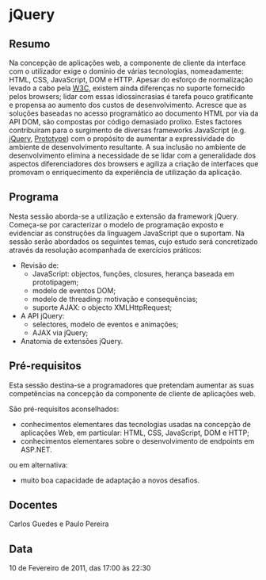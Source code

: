 # jQuery

## Resumo

Na concepção de aplicações web, a componente de cliente da interface com o utilizador exige o domínio de várias tecnologias, nomeadamente: HTML, CSS, JavaScript, DOM e HTTP. Apesar do esforço de normalização levado a cabo pela [W3C](http://www.w3.org/), existem ainda diferenças no suporte fornecido pelos browsers; lidar com essas idiossincrasias é tarefa pouco gratificante e propensa ao aumento dos custos de desenvolvimento. Acresce que as soluções baseadas no acesso programático ao documento HTML por via da API DOM, são compostas por código demasiado prolixo. Estes factores contribuiram para o surgimento de diversas frameworks JavaScript (e.g. [jQuery](http://jquery.com/), [Prototype](http://www.prototypejs.org/)) com o propósito de aumentar a expressividade do ambiente de desenvolvimento resultante. A sua inclusão no ambiente de desenvolvimento elimina a necessidade de se lidar com a generalidade dos aspectos diferenciadores dos browsers e agiliza a criação de interfaces que promovam o enriquecimento da experiência de utilização da aplicação.

## Programa

Nesta sessão aborda-se a utilização e extensão da framework jQuery. Começa-se por caracterizar o modelo de programação exposto e evidenciar as construções da linguagem JavaScript que o suportam. Na sessão serão abordados os seguintes temas, cujo estudo será concretizado através da resolução acompanhada de exercícios práticos:

 * Revisão de:
   * JavaScript: objectos, funções, closures, herança baseada em prototipagem;
   * modelo de eventos DOM;
   * modelo de threading: motivação e consequências;
   * suporte AJAX: o objecto XMLHttpRequest;
 * A API jQuery:
   * selectores, modelo de eventos e animações;
   * AJAX via jQuery;
 * Anatomia de extensões jQuery.

## Pré-requisitos

Esta sessão destina-se a programadores que pretendam aumentar as suas competências na concepção da componente de cliente de aplicações web.

São pré-requisitos aconselhados:

 * conhecimentos elementares das tecnologias usadas na concepção de aplicações Web, em particular: HTML, CSS, JavaScript, DOM e HTTP;
 * conhecimentos elementares sobre o desenvolvimento de endpoints em ASP.NET.

ou em alternativa:

 * muito boa capacidade de adaptação a novos desafios.

## Docentes

Carlos Guedes e Paulo Pereira

## Data

10 de Fevereiro de 2011, das 17:00 às 22:30
